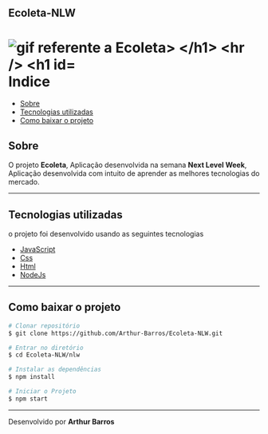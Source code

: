 ## Ecoleta-NLW
<h1>
  <img src="https://ik.imagekit.io/xlj9cejf8v/ecoleta_Ep3FMHv7g.gif" alt="gif referente a Ecoleta>
</h1>
       
---       
       
       
       
                                                                          
# Indice
- [Sobre](#-sobre)
- [Tecnologias utilizadas](#-tecnologias-utilizadas)
- [Como baixar o projeto](#-como-baixar-o-projeto)
          
## Sobre
O projeto **Ecoleta**, Aplicação desenvolvida na semana **Next Level Week**, Aplicação desenvolvida com intuito de aprender as melhores tecnologias do mercado.

---

## Tecnologias utilizadas

o projeto foi desenvolvido usando as seguintes tecnologias

- [JavaScript](https://developer.mozilla.org/pt-BR/docs/Web/JavaScript)
- [Css](https://www.w3schools.com/Css/)
- [Html](https://www.w3schools.com/html/)
- [NodeJs](https://nodejs.org/en/)

---

## Como baixar o projeto

```bash
# Clonar repositório
$ git clone https://github.com/Arthur-Barros/Ecoleta-NLW.git

# Entrar no diretório
$ cd Ecoleta-NLW/nlw

# Instalar as dependências
$ npm install

# Iniciar o Projeto
$ npm start

```
---

Desenvolvido por **Arthur Barros**
